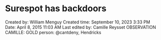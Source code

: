 # Surespot has backdoors

Created by: William Menguy
Created time: September 10, 2023 3:33 PM
Date: April 8, 2015 11:03 AM
Last edited by: Camille Reysset
OBSERVATION CAMILLE: GOLD
person: @cantdeny, Hendricks